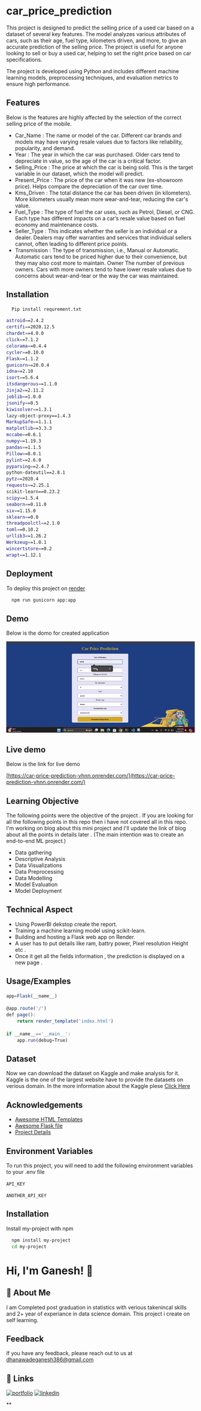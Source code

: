# car_price_prediction


This project is designed to predict the selling price of a used car based on a dataset of several key features. The model analyzes various attributes of cars, such as their age, fuel type, kilometers driven, and more, to give an accurate prediction of the selling price. The project is useful for anyone looking to sell or buy a used car, helping to set the right price based on car specifications.

The project is developed using Python and includes different machine learning models, preprocessing techniques, and evaluation metrics to ensure high performance.


## Features
Below is the features are highly affected by the selection of the correct  selling price of the mobile.

- Car_Name : 	The name or model of the car. Different car brands and models may have varying resale values due to factors like reliability, popularity, and demand.
- Year :	The year in which the car was purchased. Older cars tend to depreciate in value, so the age of the car is a critical factor.
- Selling_Price :	The price at which the car is being sold. This is the target variable in our dataset, which the model will predict.
- Present_Price :	The price of the car when it was new (ex-showroom price). Helps compare the depreciation of the car over time.
- Kms_Driven :	The total distance the car has been driven (in kilometers). More kilometers usually mean more wear-and-tear, reducing the car's value.
- Fuel_Type :	The type of fuel the car uses, such as Petrol, Diesel, or CNG. Each type has different impacts on a car’s resale value based on fuel economy and maintenance costs.
- Seller_Type :	This indicates whether the seller is an individual or a dealer. Dealers may offer warranties and services that individual sellers cannot, often leading to different price points.
- Transmission :	The type of transmission, i.e., Manual or Automatic. Automatic cars tend to be priced higher due to their convenience, but they may also cost more to maintain.
Owner	The number of previous owners. Cars with more owners tend to have lower resale values due to concerns about wear-and-tear or the way the car was maintained.


## Installation
```bash
  Pip install requrement.txt
```
```bash
astroid==2.4.2
certifi==2020.12.5
chardet==4.0.0
click==7.1.2
colorama==0.4.4
cycler==0.10.0
Flask==1.1.2
gunicorn==20.0.4
idna==2.10
isort==5.6.4
itsdangerous==1.1.0
Jinja2==2.11.2
joblib==1.0.0
jsonify==0.5
kiwisolver==1.3.1
lazy-object-proxy==1.4.3
MarkupSafe==1.1.1
matplotlib==3.3.3
mccabe==0.6.1
numpy==1.19.3
pandas==1.1.5
Pillow==8.0.1
pylint==2.6.0
pyparsing==2.4.7
python-dateutil==2.8.1
pytz==2020.4
requests==2.25.1
scikit-learn==0.23.2
scipy==1.5.4
seaborn==0.11.0
six==1.15.0
sklearn==0.0
threadpoolctl==2.1.0
toml==0.10.2
urllib3==1.26.2
Werkzeug==1.0.1
wincertstore==0.2
wrapt==1.12.1
```
## Deployment

To deploy this project on [render](https://dashboard.render.com/)

```bash
  npm run gunicorn app:app
```


## Demo

Below is the domo for created application

![New Project](car_demo.gif)


## Live demo
Below is the link for live demo

[https://car-price-prediction-vhnn.onrender.com/](https://car-price-prediction-vhnn.onrender.com/)
## Learning Objective
The following points were the objective of the project . If you are looking for all the following points in this repo then i have not covered all in this repo. I'm working on blog about this mini project and I'll update the link of blog about all the points in details later . (The main intention was to create an end-to-end ML project.)

- Data gathering
- Descriptive Analysis
- Data Visualizations
- Data Preprocessing
- Data Modelling
- Model Evaluation
- Model Deployment
## Technical Aspect
- Using PowerBI dekstop create the report.
- Training a machine learning model using scikit-learn.
- Building and hosting a Flask web app on Render.
- A user has to put details like ram, battry power, Pixel resolution Height etc .
- Once it get all the fields information , the prediction is displayed on a new page .
## Usage/Examples

```javascript
app=Flask(__name__)

@app.route('/')
def page():
    return render_template('index.html')

if __name__=='__main__':
    app.run(debug=True)
```


## Dataset
Now we can download the dataset on Kaggle and make analysis for it. Kaggle is the one of the largest website have to provide the datasets on verious domain.
In the more information about the Kaggle plese [Click Here](https://www.kaggle.com/)

## Acknowledgements

 - [Awesome HTML Templates](templates/index.html)
 - [Awesome Flask file](app.py)
 - [Project Details]([https://github.com/Ganeshdhanawade/Mobile-price-analysis/blob/main/Mobile%20Price%20Classification_detailed.docx](https://github.com/Ganeshdhanawade/Car_price_prediction.git))


## Environment Variables

To run this project, you will need to add the following environment variables to your .env file

`API_KEY`

`ANOTHER_API_KEY`


## Installation

Install my-project with npm

```bash
  npm install my-project
  cd my-project
```
    

# Hi, I'm Ganesh! 👋


## 🚀 About Me
I am Completed post graduation in statistics with verious takenincal skills and 2+ year of experiance in data science domain. This project i create on self learning.


## Feedback

If you have any feedback, please reach out to us at dhanawadeganesh386@gmail.com


## 🔗 Links
[![portfolio](https://img.shields.io/badge/my_portfolio-000?style=for-the-badge&logo=ko-fi&logoColor=white)](https://github.com/Ganeshdhanawade/Data-Science-Portfolio)
[![linkedin](https://img.shields.io/badge/linkedin-0A66C2?style=for-the-badge&logo=linkedin&logoColor=white)](https://www.linkedin.com/in/ganesh-dhanawade-47653b201/)




**
